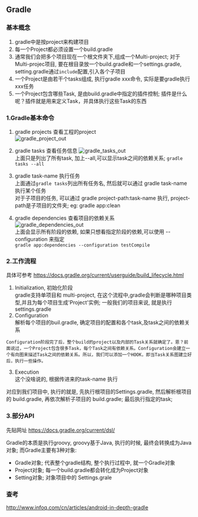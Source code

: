 ## Gradle  

### 基本概念
  1. gradle中是按project来构建项目
  2. 每一个Project都必须设置一个build.gradle   
  3. 通常我们会把多个项目现在一个根文件夹下,组成一个Multi-project; 对于Multi-projec项目, 要在根目录放一个build.gradle和一个settings.gradle, setting.gradle通过`include`配置,引入各个子项目
  4. 一个Project是由若干个tasks组成, 执行gradle xxx命令, 实际是要gradle执行xxx任务
  5. 一个Project包含哪些Task, 是由build.gradle中指定的插件控制; 插件是什么呢？插件就是用来定义Task，并具体执行这些Task的东西


### 1.Gradle基本命令

1. gradle projects 查看工程的project   
  ![gradle_project_out](http://obh9ec69s.bkt.clouddn.com/682349ed0c87e1cc28c7551f55503084.png)  

2. gradle tasks 查看任务信息
![gradle_tasks_out](http://obh9ec69s.bkt.clouddn.com/023d90e371859a780b685e798e39dd2b.png)    
  上面只是列出了所有task, 加上--all,可以显示task之间的依赖关系; `gradle tasks --all`

3. gradle task-name 执行任务<br>
    上面通过`gradle tasks`列出所有任务名, 然后就可以通过 gradle task-name 执行某个任务    
    对于子项目的任务, 可以通过 gradle project-path:task-name 执行, project-path是子项目的文件夹; eg: gradle app:clean
4. gradle dependencies 查看项目的依赖关系    
![gradle_dependencies_out](http://obh9ec69s.bkt.clouddn.com/0406c1bb2f2ed35b1dd07cbac5adcb57.png)  
  上面会显示所有阶段的依赖, 如果只想看指定阶段的依赖,可以使用 --configuration 来指定   
  `gradle app:dependencies --configuration testCompile`


### 2.工作流程
  具体可参考 https://docs.gradle.org/current/userguide/build_lifecycle.html
  1. Initialization, 初始化阶段    
      gradle支持单项目和 multi-project, 在这个流程中,gradle会判断是哪种项目类型,并且为每个项目生成'Project'实例;  一般我们的项目来说, 就是执行settings.gradle
  2. Configuration   
      解析每个项目的buil.gradle, 确定项目的配置和各个task,及task之间的依赖关系   
  
	Configuration阶段完了后，整个build的project以及内部的Task关系就确定了。恩？前面说过，一个Project包含很多Task，每个Task之间有依赖关系。Configuration会建立一个有向图来描述Task之间的依赖关系。所以，我们可以添加一个HOOK，即当Task关系图建立好后，执行一些操作。
  3. Execution   
      这个没啥说的, 根据传进来的task-name 执行
	  
 对应到我们项目中, 执行的就是, 先执行根项目的Settings.gradle, 然后解析根项目的 build.gradle, 再依次解析子项目的 build.gradle; 最后执行指定的task;  

### 3.部分API    
 先贴网址   https://docs.gradle.org/current/dsl/

Gradle的本质是执行groovy, groovy基于Java, 执行的时候, 最终会转换成为Java对象; 而Gradle主要有3种对象:

- Gradle对象; 代表整个gradle结构, 整个执行过程中, 就一个Gradle对象
- Project对象; 每一个build.gradle都会转化成为Project对象
- Setting对象; 对象项目中的 Settings.grale


### 查考
http://www.infoq.com/cn/articles/android-in-depth-gradle
